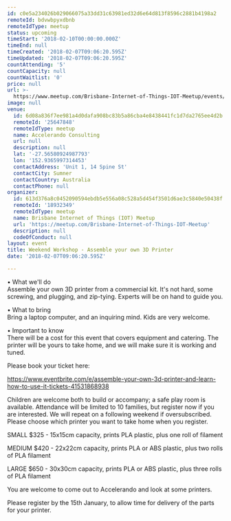 ```yaml
---
id: c0e5a234026b029066075a33dd31c63981ed32d6e64d813f8596c2881b4198a2
remoteId: bdvwbpyxdbnb
remoteIdType: meetup
status: upcoming
timeStart: '2018-02-10T00:00:00.000Z'
timeEnd: null
timeCreated: '2018-02-07T09:06:20.595Z'
timeUpdated: '2018-02-07T09:06:20.595Z'
countAttending: '5'
countCapacity: null
countWaitlist: '0'
price: null
url: >-
  https://www.meetup.com/Brisbane-Internet-of-Things-IOT-Meetup/events/245653128/
image: null
venue:
  id: 6d08a836f7ee981a4d0dafa908bc83b5a86cba4e8438441fc1d7da2765ee4d2b
  remoteId: '25647848'
  remoteIdType: meetup
  name: Accelerando Consulting
  url: null
  description: null
  lat: '-27.56580924987793'
  lon: '152.9365997314453'
  contactAddress: 'Unit 1, 14 Spine St'
  contactCity: Sumner
  contactCountry: Australia
  contactPhone: null
organizer:
  id: 613d376a8c0452090594ebdb5e556a08c528a5d454f3501d6ae3c5840e50438f
  remoteId: '18932349'
  remoteIdType: meetup
  name: Brisbane Internet of Things (IOT) Meetup
  url: 'https://meetup.com/Brisbane-Internet-of-Things-IOT-Meetup'
  description: null
  codeOfConduct: null
layout: event
title: Weekend Workshop - Assemble your own 3D Printer
date: '2018-02-07T09:06:20.595Z'

---
```

<p>• What we'll do<br/>Assemble your own 3D printer from a commercial kit. It's not hard, some screwing, and plugging, and zip-tying. Experts will be on hand to guide you.</p> <p>• What to bring<br/>Bring a laptop computer, and an inquiring mind. Kids are very welcome.</p> <p>• Important to know<br/>There will be a cost for this event that covers equipment and catering. The printer will be yours to take home, and we will make sure it is working and tuned.</p> <p>Please book your ticket here: </p> <p><a href="https://www.eventbrite.com/e/assemble-your-own-3d-printer-and-learn-how-to-use-it-tickets-41531868938" class="linkified">https://www.eventbrite.com/e/assemble-your-own-3d-printer-and-learn-how-to-use-it-tickets-41531868938</a></p> <p>Children are welcome both to build or accompany; a safe play room is available. Attendance will be limited to 10 families, but register now if you are interested. We will repeat on a following weekend if oversubscribed. Please choose which printer you want to take home when you register.</p> <p>SMALL $325 - 15x15cm capacity, prints PLA plastic, plus one roll of filament</p> <p>MEDIUM $420 - 22x22cm capacity, prints PLA or ABS plastic, plus two rolls of PLA filament</p> <p>LARGE $650 - 30x30cm capacity, prints PLA or ABS plastic, plus three rolls of PLA filament</p> <p>You are welcome to come out to Accelerando and look at some printers.</p> <p>Please register by the 15th January, to allow time for delivery of the parts for your printer.</p>

